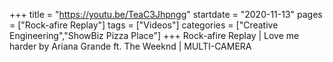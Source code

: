 +++
title = "https://youtu.be/TeaC3Jhpngg"
startdate = "2020-11-13"
pages = ["Rock-afire Replay"]
tags = ["Videos"]
categories = ["Creative Engineering","ShowBiz Pizza Place"]
+++
Rock-afire Replay | Love me harder by Ariana Grande ft. The Weeknd | MULTI-CAMERA
